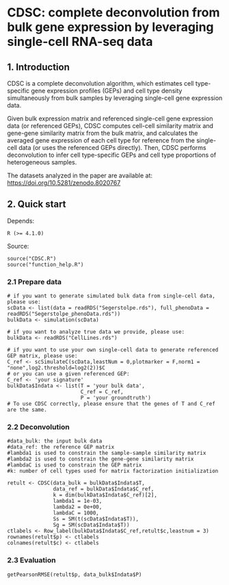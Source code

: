 # CDSC: complete deconvolution from bulk gene expression by leveraging single-cell RNA-seq data

## 1. Introduction

CDSC is a complete deconvolution algorithm, which estimates cell type-specific gene expression profiles (GEPs) and cell type density simultaneously from bulk samples by leveraging single-cell gene expression data. 

Given bulk expression matrix and referenced single-cell gene expression data (or referenced GEPs), CDSC computes cell-cell similarity matrix and gene-gene similarity matrix from the bulk matrix, and calculates the averaged gene expression of each cell type for reference from the single-cell data (or uses the referenced GEPs directly). Then, CDSC performs deconvolution to infer cell type-specific GEPs and cell type proportions of heterogeneous samples.

The datasets analyzed in the paper are available at: https://doi.org/10.5281/zenodo.8020767

## 2. Quick start    
Depends:
    
    R (>= 4.1.0) 

Source:
    
    source("CDSC.R")
    source("function_help.R")

### 2.1 Prepare data
    # if you want to generate simulated bulk data from single-cell data, please use:
    scData <- list(data = readRDS("Segerstolpe.rds"), full_phenoData = readRDS("Segerstolpe_phenoData.rds"))
    bulkData <- simulation(scData)

    # if you want to analyze true data we provide, please use:
    bulkData <- readRDS("CellLines.rds")

    # if you want to use your own single-cell data to generate referenced GEP matrix, please use:
    C_ref <- scSimulateC(scData,leastNum = 0,plotmarker = F,norm1 = "none",log2.threshold=log2(2))$C
    # or you can use a given referenced GEP:
    C_ref <- 'your signature'
    bulkData$Indata <- list(T = 'your bulk data',
                            C_ref = C_ref,
                            P = 'your groundtruth')
    # To use CDSC correctly, please ensure that the genes of T and C_ref are the same.

### 2.2 Deconvolution
    
    #data_bulk: the input bulk data
    #data_ref: the reference GEP matrix
    #lambda1 is used to constrain the sample-sample similarity matrix
    #lambda2 is used to constrain the gene-gene similarity matrix
    #lambdaC is used to constrain the GEP matrix
    #k: number of cell types used for matrix factorization initialization
    
    retult <- CDSC(data_bulk = bulkData$Indata$T,
                   data_ref = bulkData$Indata$C_ref,  
                   k = dim(bulkData$Indata$C_ref)[2], 
                   lambda1 = 1e-03, 
                   lambda2 = 0e+00,
                   lambdaC = 1000,
                   Ss = SM(t(scData$Indata$T)),
                   Sg = SM(scData$Indata$T))
    ctlabels <- Row_label(bulkData$Indata$C_ref,retult$c,leastnum = 3)
    rownames(retult$p) <- ctlabels
    colnames(retult$c) <- ctlabels
                   
### 2.3 Evaluation

    getPearsonRMSE(retult$p, data_bulk$Indata$P)
